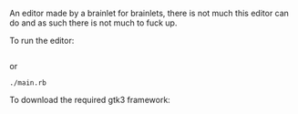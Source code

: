 An editor made by a brainlet for brainlets, there is not much this editor can do and as such there is not much to fuck up.

To run the editor:
```ruby /path/editor/main.rb
```
or
```chmod 755 main.rb
./main.rb
```

To download the required gtk3 framework:
```sudo gem install gtk3
```
